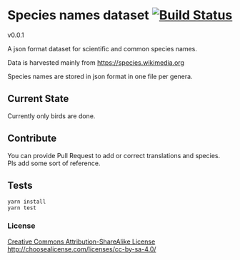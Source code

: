 # Species names dataset [![Build Status][travis-image]][travis-url]

v0.0.1

A json format dataset for scientific and common species names.

Data is harvested mainly from https://species.wikimedia.org

Species names are stored in json format in one file per genera.

## Current State
Currently only birds are done.  

## Contribute
You can provide Pull Request to add or correct translations and species.  
Pls add some sort of reference.  

## Tests

    yarn install
    yarn test

### License

[Creative Commons Attribution-ShareAlike License](https://creativecommons.org/licenses/by-sa/4.0/)  
http://choosealicense.com/licenses/cc-by-sa-4.0/

[travis-image]: https://travis-ci.org/species-names/dataset.svg?branch=master
[travis-url]: https://travis-ci.org/species-names/dataset
